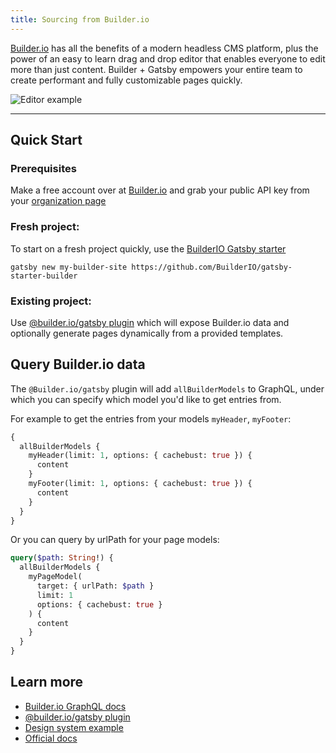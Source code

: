 ```yaml
---
title: Sourcing from Builder.io
---
```


[Builder.io](https://builder.io) has all the benefits of a modern headless CMS platform, plus the power of an easy to learn drag and drop editor that enables everyone to edit more than just content. Builder + Gatsby empowers your entire team to create performant and fully customizable pages quickly.

<img src="https://imgur.com/HjBWIbv.gif" alt="Editor example" />

---

## Quick Start

### Prerequisites

Make a free account over at [Builder.io](https://www.builder.io/fork-sample-org) and grab your public API key from your [organization page](https://builder.io/account/organization)

### Fresh project:

To start on a fresh project quickly, use the [BuilderIO Gatsby starter](/starters/BuilderIO/gatsby-starter-builder/)

```shell
gatsby new my-builder-site https://github.com/BuilderIO/gatsby-starter-builder
```

### Existing project:

Use [@builder.io/gatsby plugin](/packages/@builder.io/gatsby/) which will expose Builder.io data and optionally generate pages dynamically from a provided templates.

## Query Builder.io data

The `@Builder.io/gatsby` plugin will add `allBuilderModels` to GraphQL, under which you can specify which model you'd like to get entries from.

For example to get the entries from your models `myHeader`, `myFooter`:

```graphql
{
  allBuilderModels {
    myHeader(limit: 1, options: { cachebust: true }) {
      content
    }
    myFooter(limit: 1, options: { cachebust: true }) {
      content
    }
  }
}
```

Or you can query by urlPath for your page models:

```graphql
query($path: String!) {
  allBuilderModels {
    myPageModel(
      target: { urlPath: $path }
      limit: 1
      options: { cachebust: true }
    ) {
      content
    }
  }
}
```

## Learn more

- [Builder.io GraphQL docs](https://www.builder.io/c/docs/graphql-api)
- [@builder.io/gatsby plugin](/packages/@builder.io/gatsby/)
- [Design system example](https://github.com/BuilderIO/builder/tree/master/examples/react-design-system)
- [Official docs](https://www.builder.io/c/docs/getting-started)
